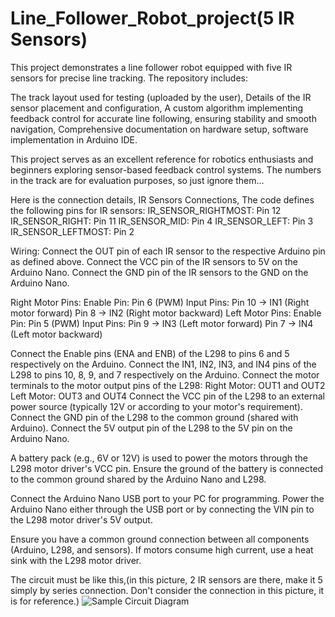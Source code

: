 # Line_Follower_Robot_project(5 IR Sensors)
This project demonstrates a line follower robot equipped with five IR sensors for precise line tracking. The repository includes:

   The track layout used for testing (uploaded by the user),
   Details of the IR sensor placement and configuration,
   A custom algorithm implementing feedback control for accurate line following, ensuring stability and smooth navigation,
   Comprehensive documentation on hardware setup, software implementation in Arduino IDE.

This project serves as an excellent reference for robotics enthusiasts and beginners exploring sensor-based feedback control systems.
The numbers in the track are for evaluation purposes, so just ignore them...

Here is the connection details,
IR Sensors Connections,
The code defines the following pins for IR sensors:
IR_SENSOR_RIGHTMOST: Pin 12
IR_SENSOR_RIGHT: Pin 11
IR_SENSOR_MID: Pin 4
IR_SENSOR_LEFT: Pin 3
IR_SENSOR_LEFTMOST: Pin 2

Wiring:
Connect the OUT pin of each IR sensor to the respective Arduino pin as defined above.
Connect the VCC pin of the IR sensors to 5V on the Arduino Nano.
Connect the GND pin of the IR sensors to the GND on the Arduino Nano.

Right Motor Pins:
Enable Pin: Pin 6 (PWM)
Input Pins:
Pin 10 → IN1 (Right motor forward)
Pin 8 → IN2 (Right motor backward)
Left Motor Pins:
Enable Pin: Pin 5 (PWM)
Input Pins:
Pin 9 → IN3 (Left motor forward)
Pin 7 → IN4 (Left motor backward)

Connect the Enable pins (ENA and ENB) of the L298 to pins 6 and 5 respectively on the Arduino.
Connect the IN1, IN2, IN3, and IN4 pins of the L298 to pins 10, 8, 9, and 7 respectively on the Arduino.
Connect the motor terminals to the motor output pins of the L298:
Right Motor: OUT1 and OUT2
Left Motor: OUT3 and OUT4
Connect the VCC pin of the L298 to an external power source (typically 12V or according to your motor's requirement).
Connect the GND pin of the L298 to the common ground (shared with Arduino).
Connect the 5V output pin of the L298 to the 5V pin on the Arduino Nano.

A battery pack (e.g., 6V or 12V) is used to power the motors through the L298 motor driver's VCC pin.
Ensure the ground of the battery is connected to the common ground shared by the Arduino Nano and L298.

Connect the Arduino Nano USB port to your PC for programming.
Power the Arduino Nano either through the USB port or by connecting the VIN pin to the L298 motor driver's 5V output.

Ensure you have a common ground connection between all components (Arduino, L298, and sensors).
If motors consume high current, use a heat sink with the L298 motor driver.

The circuit must be like this,(in this picture, 2 IR sensors are there, make it 5 simply by series connection. Don't consider the connection in this picture, it is for reference.)
![Sample Circuit Diagram](https://github.com/user-attachments/assets/6e11a11a-8b75-4509-b345-c37cbd881826)





   
